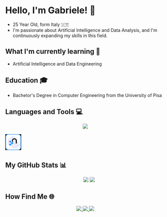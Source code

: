 # Hello, I'm Gabriele! 👋
- 25 Year Old, form Italy 🇮🇹
- I'm passionate about Artificial Intelligence and Data Analysis, and I'm continuously expanding my skills in this field.

## What I'm currently learning 🌱
- Artificial Intelligence and Data Engineering

## Education 🎓
- Bachelor's Degree in Computer Engineering from the University of Pisa

## Languages and Tools 💻
<p align="center">
    <img src="https://skillicons.dev/icons?i=c,cpp,java,kotlin,py,php,js,html,css,tailwind,redis,mongodb,mysql,linux,idea,docker,vscode)" />
</p>
    <img style="position: relative; top: 0; left: -100;" height="50px" src="https://github.com/gabrielemarino-gm/gabrielemarino-gm/blob/main/neo4j_logo.png"/>


## My GitHub Stats 📊
<div>
<ul align="center", href="https://github.com/anuraghazra/github-readme-stats">
    <img height=170, src="https://github-readme-stats.vercel.app/api/top-langs/?username=gabrielemarino-gm&layout=compact&theme=dark&size_weight=0.5&count_weight=0.5">
    <img height=170, src = "https://github-readme-stats.vercel.app/api?username=gabrielemarino-gm&show_icons=true&theme=dark">
</ul>
</div>

## How Find Me 🌐
<p align="center">
  <a href="https://www.instagram.com/gabrielemarino.exe/">
    <img src="https://skillicons.dev/icons?i=instagram"/>
  </a>
  <a href="https://twitter.com/1gabry98/">
    <img src="https://skillicons.dev/icons?i=twitter"/>
  </a>
  <a href="https://www.linkedin.com/in/ing-gabrielemarino98/">
    <img src="https://skillicons.dev/icons?i=linkedin"/>
  </a>
</p>

<!---
gabrielemarino-gm/gabrielemarino-gm is a ✨ special ✨ repository because its `README.md` (this file) appears on your GitHub profile.
You can click the Preview link to take a look at your changes.
--->
